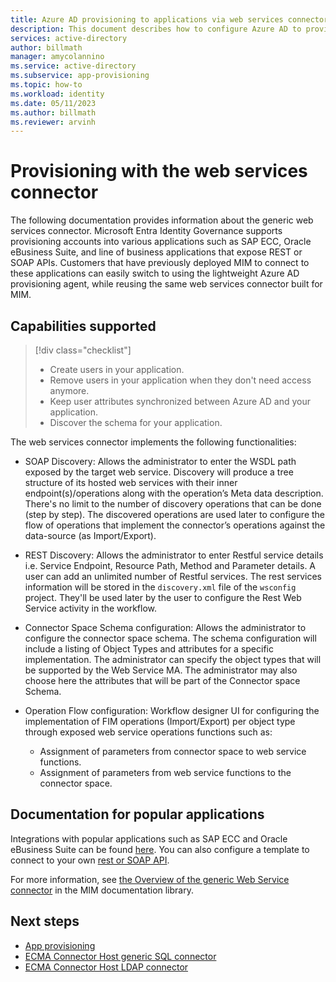 ```yaml
---
title: Azure AD provisioning to applications via web services connector
description: This document describes how to configure Azure AD to provision users with external systems that offer web services based APIs.
services: active-directory
author: billmath
manager: amycolannino
ms.service: active-directory
ms.subservice: app-provisioning
ms.topic: how-to
ms.workload: identity
ms.date: 05/11/2023
ms.author: billmath
ms.reviewer: arvinh
---
```



# Provisioning with the web services connector
The following documentation provides information about the generic web services connector. Microsoft Entra Identity Governance supports provisioning accounts into various applications such as SAP ECC, Oracle eBusiness Suite, and line of business applications that expose REST or SOAP APIs. Customers that have previously deployed MIM to connect to these applications can easily switch to using the lightweight Azure AD provisioning agent, while reusing the same web services connector built for MIM.  

## Capabilities supported

> [!div class="checklist"]
> - Create users in your application.
> - Remove users in your application when they don't need access anymore.
> - Keep user attributes synchronized between Azure AD and your application.
> - Discover the schema for your application.

The web services connector implements the following functionalities:

- SOAP Discovery: Allows the administrator to enter the WSDL path exposed by the target web service. Discovery will produce a tree structure of its hosted web services with their inner  endpoint(s)/operations along with the operation’s Meta data description. There's no limit to the number of discovery operations that can be done (step by step). The discovered operations  are used later to configure the flow of operations that implement the connector’s operations against the data-source (as Import/Export).

- REST Discovery: Allows the administrator to enter Restful service details i.e. Service Endpoint, Resource Path, Method and Parameter details. A user can add an unlimited number of Restful services. The rest services information will be stored in the ```discovery.xml``` file of the ```wsconfig``` project. They'll be used later by the user to configure the Rest Web Service activity in the workflow.

- Connector Space Schema configuration: Allows the administrator to configure the connector space schema. The schema configuration will include a listing of Object Types and attributes for a specific implementation. The administrator can specify the object types that will be supported by the Web Service MA. The administrator may also choose here the attributes that will be part of the Connector space Schema.

- Operation Flow configuration: Workflow designer UI for configuring the implementation of FIM operations (Import/Export) per object type through exposed web service operations functions such as:

    - Assignment of parameters from connector space to web service functions.
    - Assignment of parameters from web service functions to the connector space.


##  Documentation for popular applications
Integrations with popular applications such as SAP ECC and Oracle eBusiness Suite can be found [here](https://www.microsoft.com/download/details.aspx?id=51495). You can also configure a template to connect to your own [rest or SOAP API](/microsoft-identity-manager/reference/microsoft-identity-manager-2016-ma-ws).


For more information, see [the Overview of the generic Web Service connector](/microsoft-identity-manager/reference/microsoft-identity-manager-2016-ma-ws) in the MIM documentation library.

## Next steps

- [App provisioning](user-provisioning.md)
- [ECMA Connector Host generic SQL connector](tutorial-ecma-sql-connector.md)
- [ECMA Connector Host LDAP connector](on-premises-ldap-connector-configure.md)
